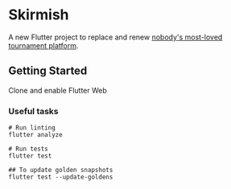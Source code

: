 # Skirmish

A new Flutter project to replace and renew [nobody's most-loved tournament platform](https://github.com/yumoose/skirmish).

## Getting Started

Clone and enable Flutter Web

### Useful tasks

```
# Run linting
flutter analyze

# Run tests
flutter test

## To update golden snapshots
flutter test --update-goldens
```

